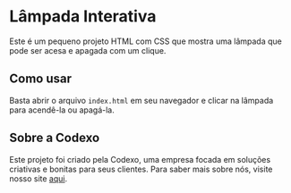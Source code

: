 # Lâmpada Interativa

Este é um pequeno projeto HTML com CSS que mostra uma lâmpada que pode ser acesa e apagada com um clique.

## Como usar

Basta abrir o arquivo `index.html` em seu navegador e clicar na lâmpada para acendê-la ou apagá-la.

## Sobre a Codexo

Este projeto foi criado pela Codexo, uma empresa focada em soluções criativas e bonitas para seus clientes. Para saber mais sobre nós, visite nosso site [aqui](https://codexobylosoliv.github.io).
